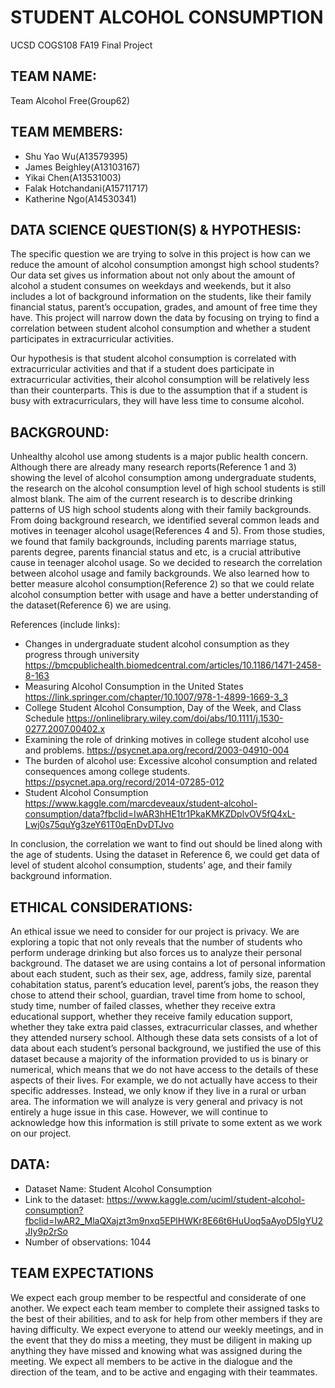 # STUDENT ALCOHOL CONSUMPTION

UCSD COGS108 FA19 Final Project

## TEAM NAME: 

Team Alcohol Free(Group62)

## TEAM MEMBERS: 

* Shu Yao Wu(A13579395) 
* James Beighley(A13103167) 
* Yikai Chen(A13531003)
* Falak Hotchandani(A15711717) 
* Katherine Ngo(A14530341)

## DATA SCIENCE QUESTION(S) & HYPOTHESIS: 

The specific question we are trying to solve in this project is how can we reduce the amount of alcohol consumption amongst high school students? Our data set gives us information about not only about the amount of alcohol a student consumes on weekdays and weekends, but it also includes a lot of background information on the students, like their family financial status, parent’s occupation, grades, and amount of free time they have. This project will narrow down the data by focusing on trying to find a correlation between student alcohol consumption and whether a student participates in extracurricular activities. 

Our hypothesis is that student alcohol consumption is correlated with extracurricular activities and that if a student does participate in extracurricular activities, their alcohol consumption will be relatively less than their counterparts. This is due to the assumption that if a student is busy with extracurriculars, they will have less time to consume alcohol.

## BACKGROUND:

Unhealthy alcohol use among students is a major public health concern. Although there are already many research reports(Reference 1 and 3) showing the level of alcohol consumption among undergraduate students, the research on the alcohol consumption level of high school students is still almost blank. The aim of the current research is to describe drinking patterns of US high school students along with their family backgrounds. From doing background research, we identified several common leads and motives in teenager alcohol usage(References 4 and 5). From those studies, we found that family backgrounds, including parents marriage status, parents degree, parents financial status and etc, is a crucial attributive cause in teenager alcohol usage. So we decided to research the correlation between alcohol usage and family backgrounds. We also learned how to better measure alcohol consumption(Reference 2) so that we could relate alcohol consumption better with usage and have a better understanding of the dataset(Reference 6) we are using. 

References (include links):
* Changes in undergraduate student alcohol consumption as they progress through university https://bmcpublichealth.biomedcentral.com/articles/10.1186/1471-2458-8-163
* Measuring Alcohol Consumption in the United States https://link.springer.com/chapter/10.1007/978-1-4899-1669-3_3
* College Student Alcohol Consumption, Day of the Week, and Class Schedule https://onlinelibrary.wiley.com/doi/abs/10.1111/j.1530-0277.2007.00402.x
* Examining the role of drinking motives in college student alcohol use and problems. https://psycnet.apa.org/record/2003-04910-004
* The burden of alcohol use: Excessive alcohol consumption and related consequences among college students. https://psycnet.apa.org/record/2014-07285-012
* Student Alcohol Consumption https://www.kaggle.com/marcdeveaux/student-alcohol-consumption/data?fbclid=IwAR3hHE1tr1PkaKMKZDplvOV5fQ4xL-Lwj0s75quYg3zeY61T0qEnDvDTJvo

In conclusion, the correlation we want to find out should be lined along with the age of students. Using the dataset in Reference 6, we could get data of level of student alcohol consumption, students’ age, and their family background information.


## ETHICAL CONSIDERATIONS: 
An ethical issue we need to consider for our project is privacy. We are exploring a topic that not only reveals that the number of students who perform underage drinking but also forces us to analyze their personal background. The dataset we are using contains a lot of personal information about each student, such as their sex, age, address, family size, parental cohabitation status, parent’s education level, parent’s jobs, the reason they chose to attend their school, guardian, travel time from home to school, study time, number of failed classes, whether they receive extra educational support, whether they receive family education support, whether they take extra paid classes, extracurricular classes, and whether they attended nursery school. Although these data sets consists of a lot of data about each student’s personal background, we justified the use of this dataset because a majority of the information provided to us is binary or numerical, which means that we do not have access to the details of these aspects of their lives. For example, we do not actually have access to their specific addresses. Instead, we only know if they live in a rural or urban area. The information we will analyze is very general and privacy is not entirely a huge issue in this case. However, we will continue to acknowledge how this information is still private to some extent as we work on our project.


## DATA: 
* Dataset Name: Student Alcohol Consumption
* Link to the dataset: https://www.kaggle.com/uciml/student-alcohol-consumption?fbclid=IwAR2_MlaQXajzt3m9nxq5EPlHWKr8E66t6HuUoq5aAyoD5lgYU2JIy9p2rSo
* Number of observations: 1044


## TEAM EXPECTATIONS 
We expect each group member to be respectful and considerate of one another. We expect each team member to complete their assigned tasks to the best of their abilities, and to ask for help from other members if they are having difficulty. We expect everyone to attend our weekly meetings, and in the event that they do miss a meeting, they must be diligent in making up anything they have missed and knowing what was assigned during the meeting. We expect all members to be active in the dialogue and the direction of the team, and to be active and engaging with their teammates.
		
